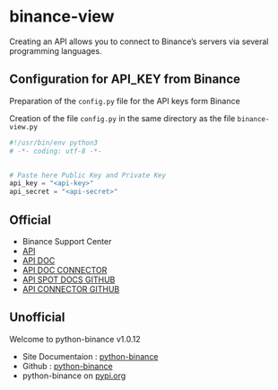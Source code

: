 # binance-view
Creating an API allows you to connect to Binance’s servers via several programming languages.

## Configuration for API_KEY from Binance 
Preparation of the `config.py` file for the API keys form Binance

Creation of the file `config.py` in the same directory as the file `binance-view.py`
```python
#!/usr/bin/env python3
# -*- coding: utf-8 -*-


# Paste here Public Key and Private Key
api_key = "<api-key>"
api_secret = "<api-secret>"
```

## Official
* Binance Support Center
 * [API](https://www.binance.com/en/support/faq/c-6?navId=6)
 * [API DOC](https://binance-docs.github.io/apidocs/spot/en/)
 * [API DOC CONNECTOR](https://binance-connector.readthedocs.io/en/latest/)
 * [API SPOT DOCS GITHUB](https://github.com/binance/binance-spot-api-docs)
 * [API CONNECTOR GITHUB](https://github.com/binance/binance-connector-python)


## Unofficial
Welcome to python-binance v1.0.12
 * Site Documentaion : [python-binance](https://python-binance.readthedocs.io/en/latest/ "This is an unofficial Python wrapper")
 * Github : [python-binance](https://github.com/sammchardy/python-binance)
 * python-binance on [pypi.org](https://pypi.org/project/python-binance/)
